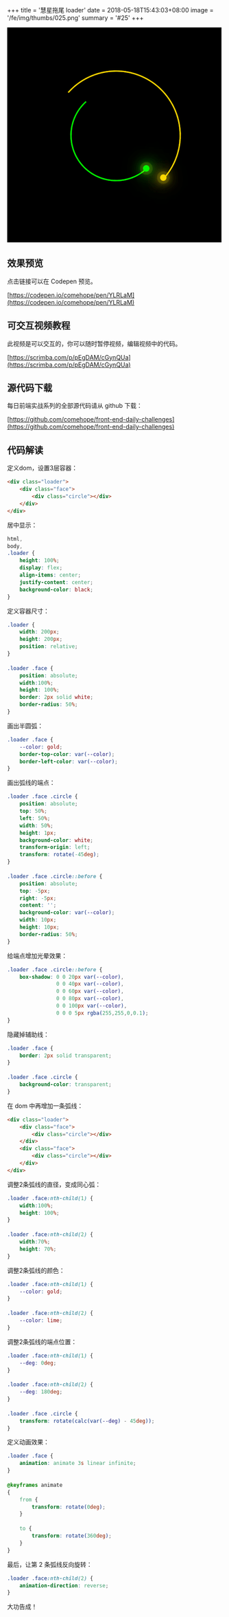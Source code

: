+++
title = '慧星拖尾 loader'
date = 2018-05-18T15:43:03+08:00
image = '/fe/img/thumbs/025.png'
summary = '#25'
+++

![](./work.png)

## 效果预览

点击链接可以在 Codepen 预览。

[https://codepen.io/comehope/pen/YLRLaM](https://codepen.io/comehope/pen/YLRLaM)

## 可交互视频教程

此视频是可以交互的，你可以随时暂停视频，编辑视频中的代码。

[https://scrimba.com/p/pEgDAM/cGynQUa](https://scrimba.com/p/pEgDAM/cGynQUa)

## 源代码下载

每日前端实战系列的全部源代码请从 github 下载：

[https://github.com/comehope/front-end-daily-challenges](https://github.com/comehope/front-end-daily-challenges)

## 代码解读

定义dom，设置3层容器：
```html
<div class="loader">
    <div class="face">
        <div class="circle"></div>
    </div>
</div>
```

居中显示：
```css
html,
body,
.loader {
    height: 100%;
    display: flex;
    align-items: center;
    justify-content: center;
    background-color: black;
}
```

定义容器尺寸：
```css
.loader {
    width: 200px;
    height: 200px;
    position: relative;
}

.loader .face {
    position: absolute;
    width:100%;
    height: 100%;
    border: 2px solid white;
    border-radius: 50%;
}
```

画出半圆弧：
```css
.loader .face {
    --color: gold;
	border-top-color: var(--color);
    border-left-color: var(--color);
}
```

画出弧线的端点：
```css
.loader .face .circle {
    position: absolute;
    top: 50%;
    left: 50%;
    width: 50%;
    height: 1px;
    background-color: white;
    transform-origin: left;
    transform: rotate(-45deg);
}

.loader .face .circle::before {
    position: absolute;
    top: -5px;
    right: -5px;
    content: '';
    background-color: var(--color);
    width: 10px;
    height: 10px;
    border-radius: 50%;
}
```

给端点增加光晕效果：
```css
.loader .face .circle::before {
    box-shadow: 0 0 20px var(--color),
                0 0 40px var(--color),
                0 0 60px var(--color),
                0 0 80px var(--color),
                0 0 100px var(--color),
                0 0 0 5px rgba(255,255,0,0.1);
}
```

隐藏掉辅助线：
```css
.loader .face {
    border: 2px solid transparent;
}

.loader .face .circle {
    background-color: transparent;
}
```

在 dom 中再增加一条弧线：
```html
<div class="loader">
	<div class="face">
		<div class="circle"></div>
	</div>
	<div class="face">
		<div class="circle"></div>
	</div>
</div>
```

调整2条弧线的直径，变成同心弧：
```css
.loader .face:nth-child(1) {
    width:100%;
    height: 100%;
}

.loader .face:nth-child(2) {
    width:70%;
    height: 70%;
}
```

调整2条弧线的颜色：
```css
.loader .face:nth-child(1) {
    --color: gold;
}

.loader .face:nth-child(2) {
    --color: lime;
}
```

调整2条弧线的端点位置：
```css
.loader .face:nth-child(1) {
    --deg: 0deg;
}

.loader .face:nth-child(2) {
    --deg: 180deg;
}

.loader .face .circle {
    transform: rotate(calc(var(--deg) - 45deg));
}
```

定义动画效果：
```css
.loader .face {
    animation: animate 3s linear infinite;
}

@keyframes animate
{
    from {
        transform: rotate(0deg);
    }
    
    to {
        transform: rotate(360deg);
    }
}
```

最后，让第 2 条弧线反向旋转：
```css
.loader .face:nth-child(2) {
    animation-direction: reverse;
}
```

大功告成！
